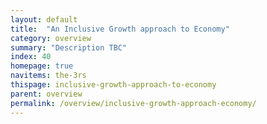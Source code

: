 ```yaml
---
layout: default
title:  "An Inclusive Growth approach to Economy"
category: overview
summary: "Description TBC"
index: 40
homepage: true
navitems: the-3rs
thispage: inclusive-growth-approach-to-economy
parent: overview
permalink: /overview/inclusive-growth-approach-economy/
---
```


